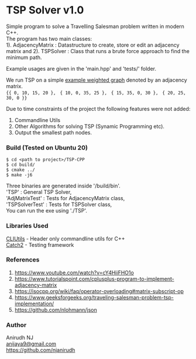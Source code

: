 
# TSP Solver v1.0 
Simple program to solve a Travelling Salesman problem written in modern C++.  
The program has two main classes:  
1). AdjacencyMatrix : Datastructure to create, store or edit an adjacency matrix and 
2). TSPSolver : Class that runs a brute force approach to find the minimum path. 

Example usages are given in the 'main.hpp' and 'tests/' folder.

We run TSP on a simple [example weighted graph](https://www.geeksforgeeks.org/traveling-salesman-problem-tsp-implementation/) denoted by an adjacency matrix.           
`{{ 0, 10, 15, 20 },`
` { 10, 0, 35, 25 },`
` { 15, 35, 0, 30 },`
` { 20, 25, 30, 0 }}`

Due to time constraints of the project the following features were not added:     
1. Commandline Utils
2. Other Algorithms for solving TSP (Synamic Programming etc).
3. Output the smallest path nodes.

### Build (Tested on Ubuntu 20)
```
$ cd <path to project>/TSP-CPP
$ cd build/
$ cmake ../
$ make -j6
```

Three binaries are generated inside '<path to project>/build/bin'.     
'TSP' : General TSP Solver,    
'AdjMatrixTest' : Tests for AdjacencyMatrix class,    
'TSPSolverTest' : Tests for TSPSolver class,    
You can run the exe using './TSP'.

### Libraries Used
[CLIUtils](https://github.com/CLIUtils/CLI11) - Header only commandline utils for C++     
[Catch2](https://github.com/catchorg/Catch2) - Testing framework

### References
1. https://www.youtube.com/watch?v=cY4HiiFHO1o
2. https://www.tutorialspoint.com/cplusplus-program-to-implement-adjacency-matrix
3. https://isocpp.org/wiki/faq/operator-overloading#matrix-subscript-op
4. https://www.geeksforgeeks.org/traveling-salesman-problem-tsp-implementation/
5. https://github.com/nlohmann/json

### Author
Anirudh NJ     
anijaya9@gmail.com     
https://github.com/njanirudh      
